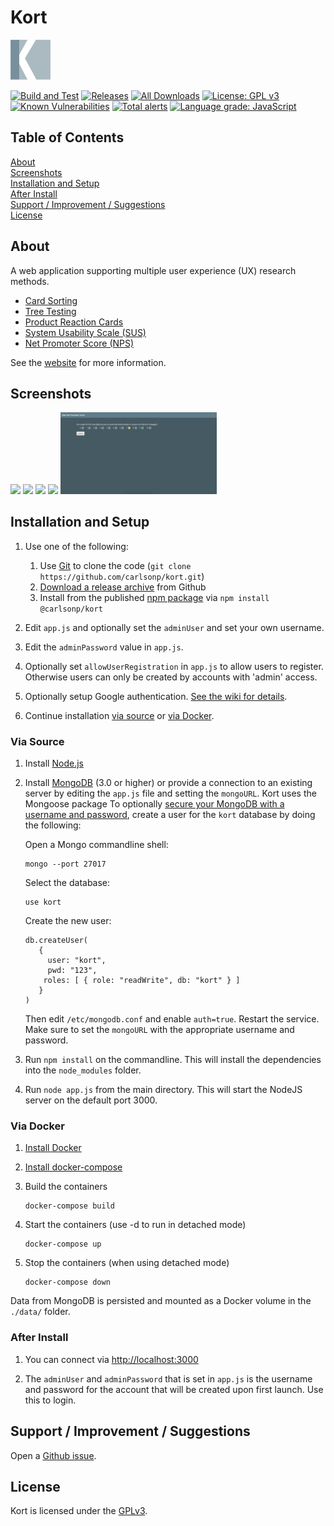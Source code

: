 # Kort

![Kort Icon](https://raw.githubusercontent.com/carlsonp/kort/master/public/images/logo-64.png)

[![Build and Test](https://github.com/carlsonp/kort/workflows/Build%20and%20Test/badge.svg?branch=master)](https://github.com/carlsonp/kort/actions)
[![Releases](https://img.shields.io/github/release/carlsonp/kort.svg)](https://github.com/carlsonp/kort/releases/latest)
[![All Downloads](https://img.shields.io/github/downloads/carlsonp/kort/total.svg)](http://www.somsubhra.com/github-release-stats/?username=carlsonp&repository=kort)
[![License: GPL v3](https://img.shields.io/badge/License-GPL%20v3-blue.svg)](https://www.gnu.org/licenses/gpl-3.0)
[![Known Vulnerabilities](https://snyk.io/test/github/carlsonp/kort/badge.svg)](https://snyk.io/test/github/carlsonp/kort)
[![Total alerts](https://img.shields.io/lgtm/alerts/g/carlsonp/kort.svg?logo=lgtm&logoWidth=18)](https://lgtm.com/projects/g/carlsonp/kort/alerts/)
[![Language grade: JavaScript](https://img.shields.io/lgtm/grade/javascript/g/carlsonp/kort.svg?logo=lgtm&logoWidth=18)](https://lgtm.com/projects/g/carlsonp/kort/context:javascript)

## Table of Contents

[About](#About)  
[Screenshots](#Screenshots)  
[Installation and Setup](#Installation)  
[After Install](#AfterInstall)  
[Support / Improvement / Suggestions](#Support)  
[License](#License)

<a name="About"/>

## About

A web application supporting multiple user experience (UX) research methods.

* [Card Sorting](https://en.wikipedia.org/wiki/Card_sorting)
* [Tree Testing](https://en.wikipedia.org/wiki/Tree_testing)
* [Product Reaction Cards](https://en.wikipedia.org/wiki/Microsoft_Reaction_Card_Method_%28Desirability_Testing%29)
* [System Usability Scale (SUS)](https://en.wikipedia.org/wiki/System_usability_scale)
* [Net Promoter Score (NPS)](https://www.netpromoter.com/know/)

See the [website](https://carlsonp.github.io/kort/) for more information.

<a name="Screenshots"/>

## Screenshots

<img src="https://raw.githubusercontent.com/carlsonp/kort/master/docs/cs.png" width="250"/>
<img src="https://raw.githubusercontent.com/carlsonp/kort/master/docs/tt.png" width="250"/>
<img src="https://raw.githubusercontent.com/carlsonp/kort/master/docs/prc.png" width="250"/>
<img src="https://raw.githubusercontent.com/carlsonp/kort/master/docs/sus.png" width="250"/>
<img src="https://raw.githubusercontent.com/carlsonp/kort/master/docs/nps.png" width="250"/>

<a name="Installation"/>

## Installation and Setup

1. Use one of the following:

    1. Use [Git](https://git-scm.com/) to clone the code (`git clone https://github.com/carlsonp/kort.git`)
    2. [Download a release archive](https://github.com/carlsonp/kort/releases) from Github
    3. Install from the published [npm package](https://www.npmjs.com/package/@carlsonp/kort) via `npm install @carlsonp/kort`

2. Edit `app.js` and optionally set the `adminUser` and set your own username.

3. Edit the `adminPassword` value in `app.js`.

4. Optionally set `allowUserRegistration` in `app.js` to allow users to register.  Otherwise users can only be created by accounts with 'admin' access.

5. Optionally setup Google authentication.  [See the wiki for details](https://github.com/carlsonp/kort/wiki/Setting-up-Google-Authentication).

6. Continue installation [via source](#ViaSource) or
[via Docker](#ViaDocker).

<a name="ViaSource"/>

### Via Source

1. Install [Node.js](https://nodejs.org)

2. Install [MongoDB](https://www.mongodb.com/) (3.0 or higher) or provide a connection to an existing server
by editing the `app.js` file and setting the `mongoURL`.  Kort uses the Mongoose package To optionally [secure your MongoDB with a username
and password](https://stackoverflow.com/questions/4881208/how-to-secure-mongodb-with-username-and-password/19768877),
create a user for the `kort` database by doing the following:

    Open a Mongo commandline shell:

    ```shell
    mongo --port 27017
    ```

    Select the database:

    ```mongo
    use kort
    ```

    Create the new user:

    ```mongo
    db.createUser(
       {
         user: "kort",
         pwd: "123",
        roles: [ { role: "readWrite", db: "kort" } ]
       }
    )
    ```

    Then edit `/etc/mongodb.conf` and enable `auth=true`.  Restart the service.  Make sure to set
    the `mongoURL` with the appropriate username and password.

3. Run `npm install` on the commandline.  This will install the dependencies into the `node_modules` folder.

4. Run `node app.js` from the main directory.  This will start the NodeJS server
on the default port 3000.

<a name="ViaDocker"/>

### Via Docker

1. [Install Docker](https://docs.docker.com/install/)

2. [Install docker-compose](https://docs.docker.com/compose/install/)

3. Build the containers

    ```shel
    docker-compose build
    ```

4. Start the containers (use -d to run in detached mode)

    ```shell
    docker-compose up
    ```

5. Stop the containers (when using detached mode)

    ```shell
    docker-compose down
    ```

Data from MongoDB is persisted and mounted as a Docker volume in the `./data/` folder.

<a name='AfterInstall'/>

### After Install

1. You can connect via [http://localhost:3000](http://localhost:3000)

2. The `adminUser` and `adminPassword` that is set in `app.js` is the username and password for the account that will be created upon first launch.  Use this to login.

<a name="Support"/>

## Support / Improvement / Suggestions

Open a [Github issue](https://github.com/carlsonp/kort/issues).

<a name="License"/>

## License

Kort is licensed under the [GPLv3](https://www.gnu.org/licenses/gpl-3.0.en.html).

